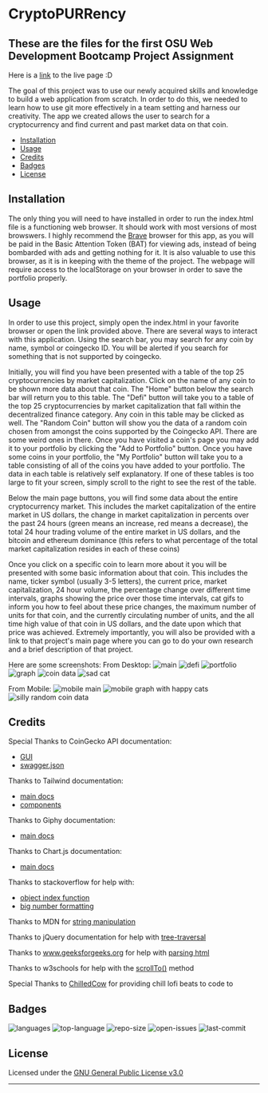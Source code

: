 # CryptoPURRency

## These are the files for the first OSU Web Development Bootcamp Project Assignment

Here is a [link](https://settc.github.io/CryptoPURRency/) to the live page :D

The goal of this project was to use our newly acquired skills and knowledge to build a web application from scratch. In order to do this, we needed to learn how to use git more effectively in a team setting and harness our creativity. The app we created allows the user to search for a cryptocurrency and find current and past market data on that coin.

* [Installation](#installation)
* [Usage](#usage)
* [Credits](#credits)
* [Badges](#badges)
* [License](#license)

## Installation

The only thing you will need to have installed in order to run the index.html file is a functioning web browser. It should work with most versions of most browswers. I highly recommend the [Brave](https://basicattentiontoken.org/) browser for this app, as you will be paid in the Basic Attention Token (BAT) for viewing ads, instead of being bombarded with ads and getting nothing for it. It is also valuable to use this browser, as it is in keeping with the theme of the project. The webpage will require access to the localStorage on your browser in order to save the portfolio properly.

## Usage 

In order to use this project, simply open the index.html in your favorite browser or open the link provided above. There are several ways to interact with this application. Using the search bar, you may search for any coin by name, symbol or coingecko ID. You will be alerted if you search for something that is not supported by coingecko.

Initially, you will find you have been presented with a table of the top 25 cryptocurrencies by market capitalization. Click on the name of any coin to be shown more data about that coin. The "Home" button below the search bar will return you to this table. The "Defi" button will take you to a table of the top 25 cryptocurrencies by market capitalization that fall within the decentralized finance category. Any coin in this table may be clicked as well. The "Random Coin" button will show you the data of a random coin chosen from amongst the coins supported by the Coingecko API. There are some weird ones in there. Once you have visited a coin's page you may add it to your portfolio by clicking the "Add to Portfolio" button. Once you have some coins in your portfolio, the "My Portfolio" button will take you to a table consisting of all of the coins you have added to your portfolio. The data in each table is relatively self explanatory.
If one of these tables is too large to fit your screen, simply scroll to the right to see the rest of the table.

Below the main page buttons, you will find some data about the entire cryptocurrency market. This includes the market capitalization of the entire market in US dollars, the change in market capitalization in percents over the past 24 hours (green means an increase, red means a decrease), the total 24 hour trading volume of the entire market in US dollars, and the bitcoin and ethereum dominance (this refers to what percentage of the total market capitalization resides in each of these coins)

Once you click on a specific coin to learn more about it you will be presented with some basic information about that coin. This includes the name, ticker symbol (usually 3-5 letters), the current price, market capitalization, 24 hour volume, the percentage change over different time intervals, graphs showing the price over those time intervals, cat gifs to inform you how to feel about these price changes, the maximum number of units for that coin, and the currently circulating number of units, and the all time high value of that coin in US dollars, and the date upon which that price was achieved. Extremely importantly, you will also be provided with a link to that project's main page where you can go to do your own research and a brief description of that project. 

Here are some screenshots:
From Desktop:
![main](./assets/images/mainpage.png)
![defi](./assets/images/defi.png)
![portfolio](./assets/images/portfolio.png)
![graph](./assets/images/graph.png)
![coin data](./assets/images/bitcoin.png)
![sad cat](./assets/images/honey.png)

From Mobile:
![mobile main](./assets/images/mobile-main.png)
![mobile graph with happy cats](./assets/images/mobile-graph.png)
![silly random coin data](./assets/images/silly-random-mobile.png)

## Credits

Special Thanks to CoinGecko API documentation:
* [GUI](https://www.coingecko.com/api/documentations/v3#/)
* [swagger.json](https://www.coingecko.com/api/documentations/v3/swagger.json)

Thanks to Tailwind documentation:
* [main docs](https://tailwindcss.com/docs)
* [components](https://tailwindui.com/components)

Thanks to Giphy documentation:
* [main docs](https://developers.giphy.com/docs/api#quick-start-guide)

Thanks to Chart.js documentation:
* [main docs](https://www.chartjs.org/docs/latest/getting-started/)

Thanks to stackoverflow for help with:
* [object index function](https://stackoverflow.com/questions/8668174/indexof-method-in-an-object-array/38516944)
* [big number formatting](https://stackoverflow.com/questions/2901102/how-to-print-a-number-with-commas-as-thousands-separators-in-javascript)

Thanks to MDN for [string manipulation](https://developer.mozilla.org/en-US/docs/Web/JavaScript/Reference/Global_Objects/String/slice)

Thanks to jQuery documentation for help with [tree-traversal](https://api.jquery.com/category/traversing/tree-traversal/)

Thanks to www.geeksforgeeks.org for help with [parsing html](https://www.geeksforgeeks.org/jquery-parsehtml-method/)

Thanks to w3schools for help with the [scrollTo()](https://www.w3schools.com/jsref/met_win_scrollto.asp) method

Special Thanks to [ChilledCow](https://www.youtube.com/channel/UCSJ4gkVC6NrvII8umztf0Ow) for providing chill lofi beats to code to

## Badges

![languages](https://img.shields.io/github/languages/count/Settc/CryptoPURRency)
![top-language](https://img.shields.io/github/languages/top/Settc/CryptoPURRency)
![repo-size](https://img.shields.io/github/repo-size/Settc/CryptoPURRency)
![open-issues](https://img.shields.io/github/issues-raw/Settc/CryptoPURRency)
![last-commit](https://img.shields.io/github/last-commit/Settc/CryptoPURRency)

## License

Licensed under the [GNU General Public License v3.0](https://choosealicense.com/licenses/gpl-3.0/)

---